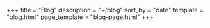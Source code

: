 +++
title = "Blog"
description = "~/blog"
sort_by = "date"
template = "blog.html"
page_template = "blog-page.html"
+++

<!-- I pop in every now and then to give an update on tech, economics, life... basically anything that comes to my mind. Readers be warned! This blog is rarely, and I mean *rarely*, updated. One more thing! Check out the third iteration of this blog on <a style="text-decoration-line: none;" href="https://bloggger.vercel.app">blogger</a> (Yes, I'm still advertising). -->